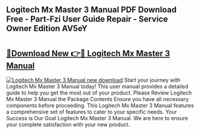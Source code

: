 ## Logitech Mx Master 3 Manual PDF Download Free - Part-Fzi User Guide Repair - Service Owner Edition AV5eY

# <h2><a href="http://bc27675.oget.top/?id=Logitech+Mx+Master+3+Manual">🔗Download New 👉🔴 Logitech Mx Master 3 Manual</a></h2>

[![Logitech Mx Master 3 Manual new download](https://i.imgur.com/5g1atiW.png)](http://bc27675.oget.top/?id=Logitech+Mx+Master+3+Manual)
Start your journey with Logitech Mx Master 3 Manual today! This user manual provides a detailed guide to help you get the most out of your product. Please Review Logitech Mx Master 3 Manual the Package Contents Ensure you have all necessary components before proceeding. This Logitech Mx Master 3 Manual features a comprehensive set of features to cater to your specific needs. Your Success is Our Goal Logitech Mx Master 3 Manual. We are here to ensure your complete satisfaction with your new product.
